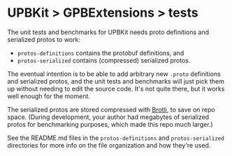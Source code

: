 # UPBKit > GPBExtensions > tests

The unit tests and benchmarks for UPBKit needs proto definitions and serialized
protos to work:

* `protos-definitions` contains the protobuf definitions, and
* `protos-serialized` contains (compressed) serialized protos.

The eventual intention is to be able to add arbitrary new `.proto` definitions
and serialized protos, and the unit tests and benchmarks will just pick them up
without needing to edit the source code. It's not quite there, but it works well
enough for the moment.

The serialized protos are stored compressed with
[Brotli](https://github.com/google/brotli), to save on repo space. (During
development, your author had megabytes of serialized protos for benchmarking
purposes, which made this repo much larger.)

See the README.md files in the `protos-definitions` and `protos-serialized`
directories for more info on the file organization and how they're used.
